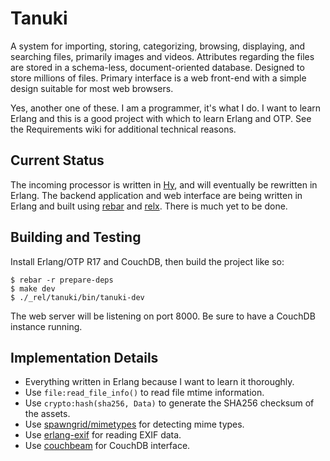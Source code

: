 # Tanuki

A system for importing, storing, categorizing, browsing, displaying, and searching files, primarily images and videos. Attributes regarding the files are stored in a schema-less, document-oriented database. Designed to store millions of files. Primary interface is a web front-end with a simple design suitable for most web browsers.

Yes, another one of these. I am a programmer, it's what I do. I want to learn Erlang and this is a good project with which to learn Erlang and OTP. See the Requirements wiki for additional technical reasons.

## Current Status

The incoming processor is written in [Hy](http://hylang.org), and will eventually be rewritten in Erlang. The backend application and web interface are being written in Erlang and built using [rebar](https://github.com/rebar/rebar/) and [relx](http://relx.org/). There is much yet to be done.

## Building and Testing

Install Erlang/OTP R17 and CouchDB, then build the project like so:

```
$ rebar -r prepare-deps
$ make dev
$ ./_rel/tanuki/bin/tanuki-dev
```

The web server will be listening on port 8000. Be sure to have a CouchDB instance running.

## Implementation Details

* Everything written in Erlang because I want to learn it thoroughly.
* Use `file:read_file_info()` to read file mtime information.
* Use `crypto:hash(sha256, Data)` to generate the SHA256 checksum of the assets.
* Use [spawngrid/mimetypes](https://github.com/spawngrid/mimetypes) for detecting mime types.
* Use [erlang-exif](https://github.com/andrenth/erlang-exif) for reading EXIF data.
* Use [couchbeam](https://github.com/benoitc/couchbeam) for CouchDB interface.
